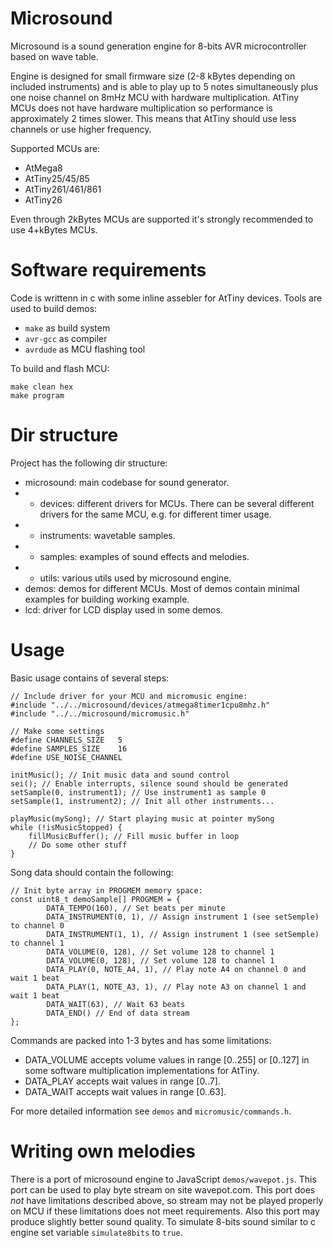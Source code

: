 # Microsound

Microsound is a sound generation engine for 8-bits AVR microcontroller based on wave table.

Engine is designed for small firmware size (2-8 kBytes depending on included instruments) and
is able to play up to 5 notes simultaneously plus one noise channel on 8mHz MCU with hardware
multiplication. AtTiny MCUs does not have hardware multiplication so performance is approximately 
2 times slower. This means that AtTiny should use less channels or use higher frequency.

Supported MCUs are:
- AtMega8
- AtTiny25/45/85
- AtTiny261/461/861
- AtTiny26

Even through 2kBytes MCUs are supported it's strongly recommended to use 4+kBytes MCUs.

# Software requirements

Code is writtenn in c with some inline assebler for AtTiny devices. Tools are used to build demos:
- `make` as build system
- `avr-gcc` as compiler
- `avrdude` as MCU flashing tool

To build and flash MCU:
```
make clean hex 
make program
```

# Dir structure

Project has the following dir structure:
- microsound: main codebase for sound generator.
- - devices: different drivers for MCUs. There can be several different drivers for the same MCU, e.g. 
for different timer usage.
- - instruments: wavetable samples.
- - samples: examples of sound effects and melodies.
- - utils: various utils used by microsound engine.
- demos: demos for different MCUs. Most of demos contain minimal examples for building working example.
- lcd: driver for LCD display used in some demos.

# Usage

Basic usage contains of several steps:
```
// Include driver for your MCU and micromusic engine:
#include "../../microsound/devices/atmega8timer1cpu8mhz.h"
#include "../../microsound/micromusic.h"

// Make some settings
#define CHANNELS_SIZE	5
#define SAMPLES_SIZE	16
#define USE_NOISE_CHANNEL

initMusic(); // Init music data and sound control
sei(); // Enable interrupts, silence sound should be generated
setSample(0, instrument1); // Use instrument1 as sample 0
setSample(1, instrument2); // Init all other instruments...

playMusic(mySong); // Start playing music at pointer mySong
while (!isMusicStopped) {
    fillMusicBuffer(); // Fill music buffer in loop
    // Do some other stuff
}

```

Song data should contain the following:
```
// Init byte array in PROGMEM memory space:
const uint8_t demoSample[] PROGMEM = {
		DATA_TEMPO(160), // Set beats per minute
		DATA_INSTRUMENT(0, 1), // Assign instrument 1 (see setSemple) to channel 0
		DATA_INSTRUMENT(1, 1), // Assign instrument 1 (see setSemple) to channel 1
		DATA_VOLUME(0, 128), // Set volume 128 to channel 1
		DATA_VOLUME(0, 128), // Set volume 128 to channel 1
		DATA_PLAY(0, NOTE_A4, 1), // Play note A4 on channel 0 and wait 1 beat 
		DATA_PLAY(1, NOTE_A3, 1), // Play note A3 on channel 1 and wait 1 beat
		DATA_WAIT(63), // Wait 63 beats
		DATA_END() // End of data stream
};
```

Commands are packed into 1-3 bytes and has some limitations:
- DATA_VOLUME accepts volume values in range [0..255] or [0..127] in some software 
multiplication implementations for AtTiny.
- DATA_PLAY accepts wait values in range [0..7].
- DATA_WAIT accepts wait values in range [0..63].

For more detailed information see `demos` and `micromusic/commands.h`.

# Writing own melodies

There is a port of microsound engine to JavaScript `demos/wavepot.js`. 
This port can be used to play byte stream on site wavepot.com. This port does *not* have limitations
described above, so stream may not be played properly on MCU if these limitations does not meet requirements.
Also this port may produce slightly better sound quality. To simulate 8-bits sound similar to c engine
set variable `simulate8bits` to `true`.
